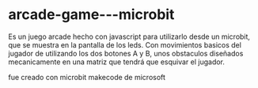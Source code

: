 # arcade-game---microbit
Es un juego arcade hecho con javascript para utilizarlo desde un microbit, que se muestra en la pantalla de los leds.
Con movimientos basicos del jugador de utilizando los dos botones A y B, unos obstaculos diseñados mecanicamente en una matriz que tendrá que esquivar el jugador.

fue creado con microbit makecode de microsoft
